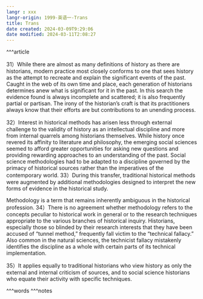 ```yaml
---
langr : xxx
langr-origin: 1999-英语一-Trans
title: Trans
date created: 2024-03-09T9:29:06
date modified: 2024-03-11T2:08:27
---
```


^^^article

31）While there are almost as many definitions of history as there are historians, modern practice most closely conforms to one that sees history as the attempt to recreate and explain the significant events of the past. Caught in the web of its own time and place, each generation of historians determines anew what is significant for it in the past. In this search the evidence found is always incomplete and scattered; it is also frequently partial or partisan. The irony of the historian’s craft is that its practitioners always know that their efforts are but contributions to an unending process.

32）Interest in historical methods has arisen less through external challenge to the validity of history as an intellectual discipline and more from internal quarrels among historians themselves. While history once revered its affinity to literature and philosophy, the emerging social sciences seemed to afford greater opportunities for asking new questions and providing rewarding approaches to an understanding of the past. Social science methodologies had to be adapted to a discipline governed by the primacy of historical sources rather than the imperatives of the contemporary world. 33）During this transfer, traditional historical methods were augmented by additional methodologies designed to interpret the new forms of evidence in the historical study.

Methodology is a term that remains inherently ambiguous in the historical profession. 34）There is no agreement whether methodology refers to the concepts peculiar to historical work in general or to the research techniques appropriate to the various branches of historical inquiry. Historians, especially those so blinded by their research interests that they have been accused of “tunnel method,” frequently fall victim to the “technical fallacy.” Also common in the natural sciences, the technicist fallacy mistakenly identifies the discipline as a whole with certain parts of its technical implementation.

35）It applies equally to traditional historians who view history as only the external and internal criticism of sources, and to social science historians who equate their activity with specific techniques.




^^^words
^^^notes
